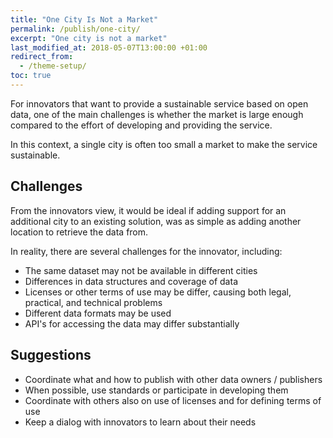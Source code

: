 ```yaml
---
title: "One City Is Not a Market"
permalink: /publish/one-city/
excerpt: "One city is not a market"
last_modified_at: 2018-05-07T13:00:00 +01:00
redirect_from:
  - /theme-setup/
toc: true
---
```


For innovators that want to provide a sustainable service based on open data, one of the main challenges is whether the market is large enough compared to the effort of developing and providing the service.

In this context, a single city is often too small a market to make the service sustainable. 

## Challenges

From the innovators view, it would be ideal if adding support for an additional city to an existing solution, was as simple as adding another location to retrieve the data from.

In reality, there are several challenges for the innovator, including:
- The same dataset may not be available in different cities
- Differences in data structures and coverage of data
- Licenses or other terms of use may be differ, causing both legal, practical, and technical problems
- Different data formats may be used
- API's for accessing the data may differ substantially

## Suggestions

- Coordinate what and how to publish with other data owners / publishers
- When possible, use standards or participate in developing them
- Coordinate with others also on use of licenses and for defining terms of use
- Keep a dialog with innovators to learn about their needs
